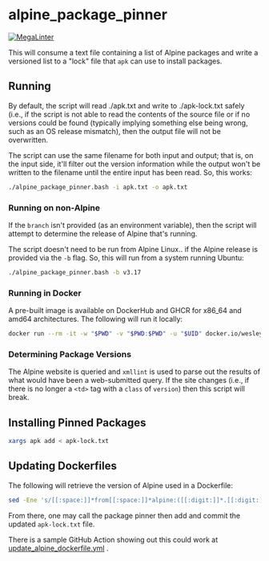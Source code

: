 # alpine\_package\_pinner

[![MegaLinter](https://github.com/wesley-dean-flexion/alpine_package_pinner/actions/workflows/megalinter.yml/badge.svg)](https://github.com/wesley-dean-flexion/alpine_package_pinner/actions/workflows/megalinter.yml)

This will consume a text file containing a list of Alpine packages
and write a versioned list to a "lock" file that `apk` can use to
install packages.

## Running

By default, the script will read ./apk.txt and write to ./apk-lock.txt
safely (i.e., if the script is not able to read the contents of the
source file or if no versions could be found (typically implying
something else being wrong, such as an OS release mismatch), then
the output file will not be overwritten.

The script can use the same filename for both input and output;
that is, on the input side, it'll filter out the version information
while the output won't be written to the filename until the entire
input has been read.  So, this works:

```bash
./alpine_package_pinner.bash -i apk.txt -o apk.txt
```

### Running on non-Alpine

If the `branch` isn't provided (as an environment variable), then the
script will attempt to determine the release of Alpine that's running.

The script doesn't need to be run from Alpine Linux.. if the Alpine
release is provided via the `-b` flag.  So, this will run from a system
running Ubuntu:

```bash
./alpine_package_pinner.bash -b v3.17
```

### Running in Docker

A pre-built image is available on DockerHub and GHCR for x86\_64 and
amd64 architectures.  The following will run it locally:

```bash
docker run --rm -it -w "$PWD" -v "$PWD:$PWD" -u "$UID" docker.io/wesleydeanflexion/alpine_package_pinner -i apk.txt -o apk-lock.txt -b v3.17
```

### Determining Package Versions

The Alpine website is queried and `xmllint` is used to parse out
the results of what would have been a web-submitted query.  If
the site changes (i.e., if there is no longer a `<td>` tag with
a `class` of `version`) then this script will break.

## Installing Pinned Packages

```bash
xargs apk add < apk-lock.txt 
```

## Updating Dockerfiles

The following will retrieve the version of Alpine used in a Dockerfile:

```bash
sed -Ene 's/[[:space:]]*from[[:space:]]*alpine:([[:digit:]]*.[[:digit:]]*).*/v\1/Ip' < Dockerfile
```

From there, one may call the package pinner then add and commit the
updated `apk-lock.txt` file.

There is a sample GitHub Action showing out this could work at
[update_alpine_dockerfile.yml](./.github/workflows/update_alpine_dockerfile.yml) .
